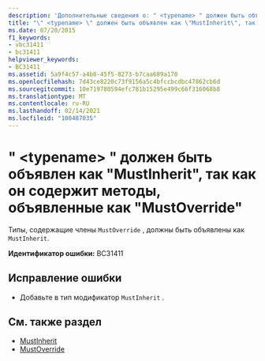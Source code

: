```yaml
---
description: 'Дополнительные сведения о: " <typename> " должен быть объявлен как "MustInherit", так как он содержит методы, объявленные как "MustOverride"'
title: "\" <typename> \" должен быть объявлен как \"MustInherit\", так как он содержит методы, объявленные как \"MustOverride\""
ms.date: 07/20/2015
f1_keywords:
- vbc31411
- bc31411
helpviewer_keywords:
- BC31411
ms.assetid: 5a9f4c57-a4b8-45f5-8273-b7caa689a170
ms.openlocfilehash: 7d43ce8220c73f9156a5c4bfccbcdbc47862cb6d
ms.sourcegitcommit: 10e719780594efc781b15295e499c66f316068b8
ms.translationtype: MT
ms.contentlocale: ru-RU
ms.lasthandoff: 02/14/2021
ms.locfileid: "100487035"
---
```

# <a name="typename-must-be-declared-mustinherit-because-it-contains-methods-declared-mustoverride"></a>" \<typename> " должен быть объявлен как "MustInherit", так как он содержит методы, объявленные как "MustOverride"

Типы, содержащие члены `MustOverride` , должны быть объявлены как `MustInherit`.  
  
 **Идентификатор ошибки:** BC31411  
  
## <a name="to-correct-this-error"></a>Исправление ошибки  
  
- Добавьте в тип модификатор `MustInherit` .  
  
## <a name="see-also"></a>См. также раздел

- [MustInherit](../language-reference/modifiers/mustinherit.md)
- [MustOverride](../language-reference/modifiers/mustoverride.md)
